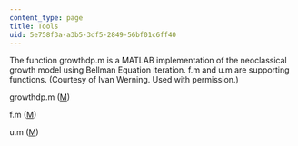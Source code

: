 ```yaml
---
content_type: page
title: Tools
uid: 5e758f3a-a3b5-3df5-2849-56bf01c6ff40
---
```


The function growthdp.m is a MATLAB implementation of the neoclassical growth model using Bellman Equation iteration. f.m and u.m are supporting functions. (Courtesy of Ivan Werning. Used with permission.)

growthdp.m ([M](/courses/economics/14-451-macroeconomic-theory-i-spring-2007/tools/growthdp.m))

f.m ([M](/courses/economics/14-451-macroeconomic-theory-i-spring-2007/tools/f.m))

u.m ([M](/courses/economics/14-451-macroeconomic-theory-i-spring-2007/tools/u.m))